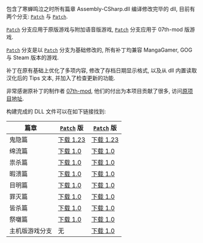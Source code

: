 包含了寒蝉鸣泣之时所有篇章 Assembly-CSharp.dll 编译修改完毕的 dll, 目前有两个分支: [`Patch`](../../tree/patch) 与 [`Patch`](../../tree/mod).

[`Patch`](../../tree/patch) 分支应用于原版游戏与附加语音版游戏, [`Patch`](../../tree/mod) 分支应用于 07th-mod 版游戏.

[`Patch`](../../tree/patch) 分支是以 [`Patch`](../../tree/mod) 分支为基础修改的, 所有补丁均兼容 MangaGamer, GOG 与 Steam 版本的游戏.

补丁在原有基础上优化了多项内容, 修改了存档日期显示格式, 以及从 dll 内置读取汉化后的 Tips 文本, 并加入了检查更新的功能.

非常感谢原补丁的制作者 [07th-mod](https://07th-mod.com/), 他们的付出为本项目贡献了很多, 访问[原项目地址](https://github.com/07th-mod/higurashi-assembly).

构建完成的 DLL 文件可以在如下链接找到:

| 篇章 | [`Patch`](../../tree/patch) 版 | [`Patch`](../../tree/mod) 版 |
| ------------ | ------------ | ------------ |
| 鬼隐篇 | [下载 1.23](../patch/onikakushi/Assembly-CSharp.dll?raw=true "下载") | [下载 1.23](../mod/onikakushi/Assembly-CSharp.dll?raw=true "下载") |
| 绵流篇 | [下载 1.0](../patch/watanagashi/Assembly-CSharp.dll?raw=true "下载") | [下载 1.0](../mod/watanagashi/Assembly-CSharp.dll?raw=true "下载") |
| 祟杀篇 | [下载 1.0](../patch/tatanagashi/Assembly-CSharp.dll?raw=true "下载") | [下载 1.0](../mod/tatanagashi/Assembly-CSharp.dll?raw=true "下载") |
| 暇溃篇 | [下载 1.0](../patch/himatsubushi/Assembly-CSharp.dll?raw=true "下载") | [下载 1.0](../mod/himatsubushi/Assembly-CSharp.dll?raw=true "下载") |
| 目明篇 | [下载 1.0](../patch/meakashi/Assembly-CSharp.dll?raw=true "下载") | [下载 1.0](../mod/meakashi/Assembly-CSharp.dll?raw=true "下载") |
| 罪灭篇 | [下载 1.0](../patch/tsumihoroboshi/Assembly-CSharp.dll?raw=true "下载") | [下载 1.0](../mod/tsumihoroboshi/Assembly-CSharp.dll?raw=true "下载") |
| 皆杀篇 | [下载 1.0](../patch/minagoroshi/Assembly-CSharp.dll?raw=true "下载") | [下载 1.0](../mod/minagoroshi/Assembly-CSharp.dll?raw=true "下载") |
| 祭囃篇 | [下载 1.0](../patch/matsuribayashi/Assembly-CSharp.dll?raw=true "下载") | [下载 1.0](../mod/matsuribayashi/Assembly-CSharp.dll?raw=true "下载") |
| 主机版游戏分支 | 无 | [下载 1.0](../mod/console-arcs/Assembly-CSharp.dll?raw=true "下载") |